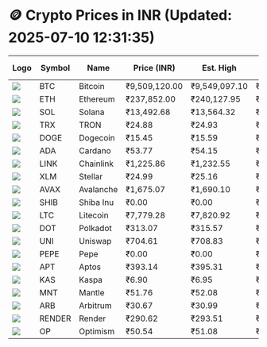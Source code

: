 # 🪙 Crypto Prices in INR (Updated: 2025-07-10 12:31:35)

| Logo | Symbol | Name       | Price (INR) | Est. High | Est. Low | Gross Profit | Fees | Net Profit | ROI % |
|------|--------|------------|-------------|-----------|----------|---------------|------|-------------|--------|
| ![](https://coin-images.coingecko.com/coins/images/1/large/bitcoin.png?1696501400) | BTC    | Bitcoin    | ₹9,509,120.00 | ₹9,549,097.10 | ₹9,469,142.90 | ₹844.37 | ₹200.00 | ₹644.37 | 0.64% |
| ![](https://coin-images.coingecko.com/coins/images/279/large/ethereum.png?1696501628) | ETH    | Ethereum   | ₹237,852.00 | ₹240,127.95 | ₹235,576.05 | ₹1,932.24 | ₹200.00 | ₹1,732.24 | 1.73% |
| ![](https://coin-images.coingecko.com/coins/images/4128/large/solana.png?1718769756) | SOL    | Solana     | ₹13,492.68 | ₹13,564.32 | ₹13,421.04 | ₹1,067.53 | ₹200.00 | ₹867.53 | 0.87% |
| ![](https://coin-images.coingecko.com/coins/images/1094/large/tron-logo.png?1696502193) | TRX    | TRON       | ₹24.88 | ₹24.93 | ₹24.83 | ₹422.92 | ₹200.00 | ₹222.92 | 0.22% |
| ![](https://coin-images.coingecko.com/coins/images/5/large/dogecoin.png?1696501409) | DOGE   | Dogecoin   | ₹15.45 | ₹15.59 | ₹15.31 | ₹1,842.05 | ₹200.00 | ₹1,642.05 | 1.64% |
| ![](https://coin-images.coingecko.com/coins/images/975/large/cardano.png?1696502090) | ADA    | Cardano    | ₹53.77 | ₹54.15 | ₹53.40 | ₹1,404.63 | ₹200.00 | ₹1,204.63 | 1.20% |
| ![](https://coin-images.coingecko.com/coins/images/877/large/chainlink-new-logo.png?1696502009) | LINK   | Chainlink  | ₹1,225.86 | ₹1,232.55 | ₹1,219.17 | ₹1,097.47 | ₹200.00 | ₹897.47 | 0.90% |
| ![](https://coin-images.coingecko.com/coins/images/100/large/fmpFRHHQ_400x400.jpg?1735231350) | XLM    | Stellar    | ₹24.99 | ₹25.16 | ₹24.82 | ₹1,402.32 | ₹200.00 | ₹1,202.32 | 1.20% |
| ![](https://coin-images.coingecko.com/coins/images/12559/large/Avalanche_Circle_RedWhite_Trans.png?1696512369) | AVAX   | Avalanche  | ₹1,675.07 | ₹1,690.10 | ₹1,660.04 | ₹1,810.25 | ₹200.00 | ₹1,610.25 | 1.61% |
| ![](https://coin-images.coingecko.com/coins/images/11939/large/shiba.png?1696511800) | SHIB   | Shiba Inu  | ₹0.00 | ₹0.00 | ₹0.00 | ₹1,664.29 | ₹200.00 | ₹1,464.29 | 1.46% |
| ![](https://coin-images.coingecko.com/coins/images/2/large/litecoin.png?1696501400) | LTC    | Litecoin   | ₹7,779.28 | ₹7,820.92 | ₹7,737.64 | ₹1,076.26 | ₹200.00 | ₹876.26 | 0.88% |
| ![](https://coin-images.coingecko.com/coins/images/12171/large/polkadot.png?1696512008) | DOT    | Polkadot   | ₹313.07 | ₹315.57 | ₹310.57 | ₹1,608.32 | ₹200.00 | ₹1,408.32 | 1.41% |
| ![](https://coin-images.coingecko.com/coins/images/12504/large/uniswap-logo.png?1720676669) | UNI    | Uniswap    | ₹704.61 | ₹708.83 | ₹700.39 | ₹1,204.47 | ₹200.00 | ₹1,004.47 | 1.00% |
| ![](https://coin-images.coingecko.com/coins/images/29850/large/pepe-token.jpeg?1696528776) | PEPE   | Pepe       | ₹0.00 | ₹0.00 | ₹0.00 | ₹2,973.59 | ₹200.00 | ₹2,773.59 | 2.77% |
| ![](https://coin-images.coingecko.com/coins/images/26455/large/aptos_round.png?1696525528) | APT    | Aptos      | ₹393.14 | ₹395.31 | ₹390.97 | ₹1,111.09 | ₹200.00 | ₹911.09 | 0.91% |
| ![](https://coin-images.coingecko.com/coins/images/25751/large/kaspa-icon-exchanges.png?1696524837) | KAS    | Kaspa      | ₹6.90 | ₹6.95 | ₹6.85 | ₹1,356.97 | ₹200.00 | ₹1,156.97 | 1.16% |
| ![](https://coin-images.coingecko.com/coins/images/30980/large/Mantle-Logo-mark.png?1739213200) | MNT    | Mantle     | ₹51.76 | ₹52.08 | ₹51.44 | ₹1,253.95 | ₹200.00 | ₹1,053.95 | 1.05% |
| ![](https://coin-images.coingecko.com/coins/images/16547/large/arb.jpg?1721358242) | ARB    | Arbitrum   | ₹30.67 | ₹30.99 | ₹30.35 | ₹2,105.40 | ₹200.00 | ₹1,905.40 | 1.91% |
| ![](https://coin-images.coingecko.com/coins/images/11636/large/rndr.png?1696511529) | RENDER | Render     | ₹290.62 | ₹293.51 | ₹287.73 | ₹2,007.07 | ₹200.00 | ₹1,807.07 | 1.81% |
| ![](https://coin-images.coingecko.com/coins/images/25244/large/Optimism.png?1696524385) | OP     | Optimism   | ₹50.54 | ₹51.08 | ₹50.00 | ₹2,178.20 | ₹200.00 | ₹1,978.20 | 1.98% |
